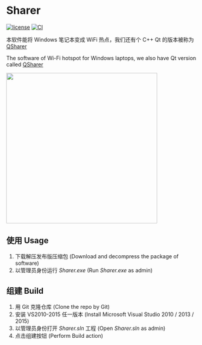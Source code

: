 # Sharer
[![license](https://img.shields.io/github/license/MuGemSt/WiFi-Sharer.svg)](https://github.com/MuGemSt/WiFi-Sharer/blob/main/LICENSE)
[![CI](https://github.com/MuGemSt/WiFi-Sharer/workflows/CI/badge.svg)](https://github.com/MuGemSt/WiFi-Sharer/actions)

本软件能将 Windows 笔记本变成 WiFi 热点，我们还有个 C++ Qt 的版本被称为 [QSharer](https://github.com/MuGemSt/WiFi-Sharer/tree/qt)

The software of Wi-Fi hotspot for Windows laptops, we also have Qt version called [QSharer](https://github.com/MuGemSt/WiFi-Sharer/tree/qt)

<img width="400" src="https://user-images.githubusercontent.com/20459298/233089077-8b52af15-6ff6-4f73-9167-f8be62650acc.png"/>

## 使用 Usage
 1. 下载解压发布版压缩包 (Download and decompress the package of software)
 2. 以管理员身份运行 _Sharer.exe_ (Run _Sharer.exe_ as admin)

## 组建 Build
 1. 用 Git 克隆仓库 (Clone the repo by Git)
 2. 安装 VS2010-2015 任一版本 (Install Microsoft Visual Studio 2010 / 2013 / 2015)
 3. 以管理员身份打开 _Sharer.sln_ 工程 (Open _Sharer.sln_ as admin)
 4. 点击组建按钮 (Perform Build action)
